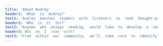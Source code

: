 ```yaml
---
title: 'About Audrey'
header1: 'What  is  Audrey?'
text1: 'Audrey  matches  readers  with  listeners  to  read  thought-provoking  books  aloud  together,  sparking  interesting  conversations  and  creating  meaningful  relationships.'
header2: 'Who  is  it  for?'
text2: "Anyone  who  enjoys  reading,  would  like  to  develop  a  sense  of  connectedness  with  someone  new,  and  values  other  people's  perspectives."
header3: Who  do  I  read  with?
text3: "From  within  our  community,  we'll  take  care  to  identify  a  reading  partner  we  think  you'll  connect  well  with.  Someone  with  some  shared  interests  to  you."
---
```

